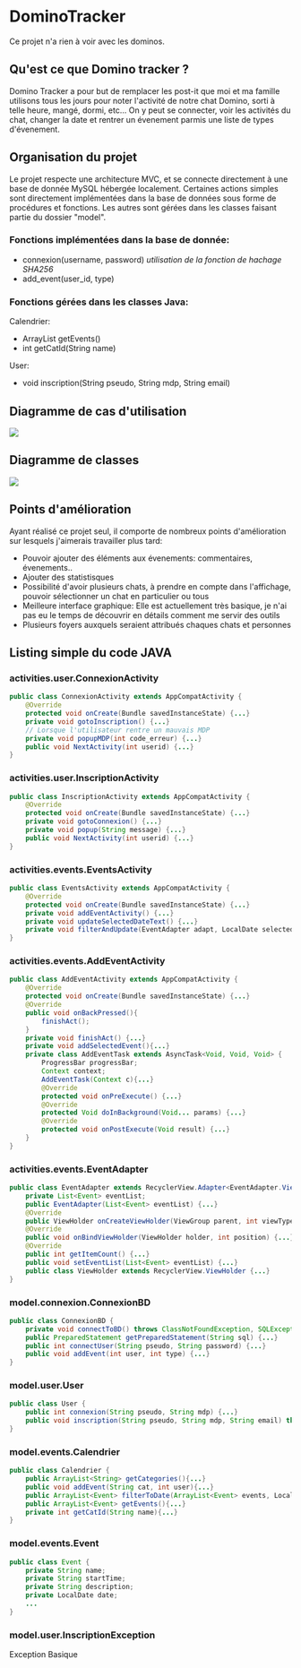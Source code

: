 # DominoTracker
Ce projet n'a rien à voir avec les dominos.

## Qu'est ce que Domino tracker ?
Domino Tracker a pour but de remplacer les post-it que moi et ma famille utilisons tous les jours pour noter l'activité de notre chat Domino, sorti à telle heure, mangé, dormi, etc...
On y peut se connecter, voir les activités du chat, changer la date et rentrer un évenement parmis une liste de types d'évenement.

## Organisation du projet

Le projet respecte une architecture MVC, et se connecte directement à une base de donnée MySQL hébergée localement.
Certaines actions simples sont directement implémentées dans la base de données sous forme de procédures et fonctions. Les autres sont gérées dans les classes faisant partie du dossier "model".
### Fonctions implémentées dans la base de donnée:
<ul>
  <li>connexion(username, password) <i>utilisation de la fonction de hachage SHA256</i></li>
  <li>add_event(user_id, type)</li>
</ul>
 
### Fonctions gérées dans les classes Java:
Calendrier:
<ul>
  <li>ArrayList<Event> getEvents()</li>
  <li>int getCatId(String name)</li>
</ul>
User:
<ul>
  <li>void inscription(String pseudo, String mdp, String email)</li>
</ul>

## Diagramme de cas d'utilisation

<img src="https://user-images.githubusercontent.com/95452323/228650373-86b13f0b-5b57-4750-b238-cf6e9c1db7a6.png">

## Diagramme de classes

<img src="https://cdn.discordapp.com/attachments/924421151504097321/1090730324381675661/image.png">

## Points d'amélioration

Ayant réalisé ce projet seul, il comporte de nombreux points d'amélioration sur lesquels j'aimerais travailler plus tard:
<ul>
  <li>Pouvoir ajouter des éléments aux évenements: commentaires, évenements..</li>
  <li>Ajouter des statistisques</li>
  <li>Possibilité d'avoir plusieurs chats, à prendre en compte dans l'affichage, pouvoir sélectionner un chat en particulier ou tous</li>
  <li>Meilleure interface graphique: Elle est actuellement très basique, je n'ai pas eu le temps de découvrir en détails comment me servir des outils</li>
  <li>Plusieurs foyers auxquels seraient attribués chaques chats et personnes</li>
 </ul>
 
 
 
 
 
 
 ## Listing simple du code JAVA
 ### activities.user.ConnexionActivity
```java
public class ConnexionActivity extends AppCompatActivity {
    @Override
    protected void onCreate(Bundle savedInstanceState) {...}
    private void gotoInscription() {...}
    // Lorsque l'utilisateur rentre un mauvais MDP
    private void popupMDP(int code_erreur) {...}
    public void NextActivity(int userid) {...}
}
```

### activities.user.InscriptionActivity

```java
public class InscriptionActivity extends AppCompatActivity {
    @Override
    protected void onCreate(Bundle savedInstanceState) {...}
    private void gotoConnexion() {...}
    private void popup(String message) {...}
    public void NextActivity(int userid) {...}
}
```

### activities.events.EventsActivity

```java
public class EventsActivity extends AppCompatActivity {
    @Override
    protected void onCreate(Bundle savedInstanceState) {...}
    private void addEventActivity() {...}
    private void updateSelectedDateText() {...}
    private void filterAndUpdate(EventAdapter adapt, LocalDate selectedDate){...}
}
```

### activities.events.AddEventActivity

```java
public class AddEventActivity extends AppCompatActivity {
    @Override
    protected void onCreate(Bundle savedInstanceState) {...}
    @Override
    public void onBackPressed(){
        finishAct();
    }
    private void finishAct() {...}
    private void addSelectedEvent(){...}
    private class AddEventTask extends AsyncTask<Void, Void, Void> {
        ProgressBar progressBar;
        Context context;
        AddEventTask(Context c){...}
        @Override
        protected void onPreExecute() {...}
        @Override
        protected Void doInBackground(Void... params) {...}
        @Override
        protected void onPostExecute(Void result) {...}
    }
}
```

### activities.events.EventAdapter

```java
public class EventAdapter extends RecyclerView.Adapter<EventAdapter.ViewHolder> {
    private List<Event> eventList;
    public EventAdapter(List<Event> eventList) {...}
    @Override
    public ViewHolder onCreateViewHolder(ViewGroup parent, int viewType) {...}
    @Override
    public void onBindViewHolder(ViewHolder holder, int position) {...}
    @Override
    public int getItemCount() {...}
    public void setEventList(List<Event> eventList) {...}
    public class ViewHolder extends RecyclerView.ViewHolder {...}
}
```

### model.connexion.ConnexionBD

```java
public class ConnexionBD {
    private void connectToBD() throws ClassNotFoundException, SQLException {...}
    public PreparedStatement getPreparedStatement(String sql) {...}
    public int connectUser(String pseudo, String password) {...}
    public void addEvent(int user, int type) {...}
}

```

### model.user.User

```java
public class User {
    public int connexion(String pseudo, String mdp) {...}
    public void inscription(String pseudo, String mdp, String email) throws InscriptionException {...}
}
```

### model.events.Calendrier

```java
public class Calendrier {
    public ArrayList<String> getCategories(){...}
    public void addEvent(String cat, int user){...}
    public ArrayList<Event> filterToDate(ArrayList<Event> events, LocalDate date){...}
    public ArrayList<Event> getEvents(){...}
    private int getCatId(String name){...}
}
```

### model.events.Event

```java
public class Event {
    private String name;
    private String startTime;
    private String description;
    private LocalDate date;
    ...
}
```

### model.user.InscriptionException

Exception Basique
